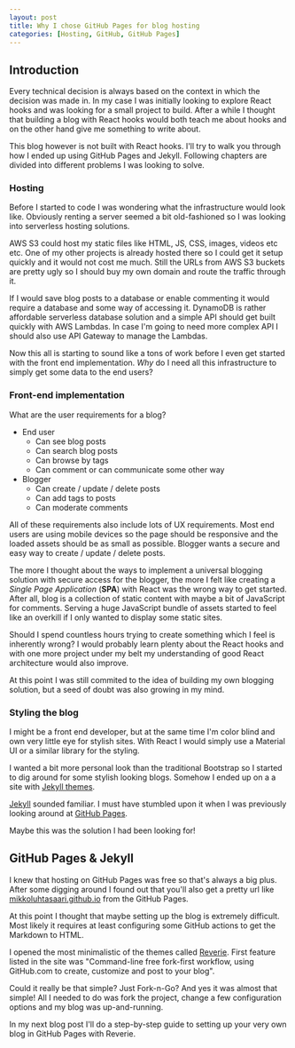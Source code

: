 ```yaml
---
layout: post
title: Why I chose GitHub Pages for blog hosting
categories: [Hosting, GitHub, GitHub Pages]
---
```


## Introduction

Every technical decision is always based on the context in which the decision was made in.
In my case I was initially looking to explore React hooks and was looking for a small project to build.
After a while I thought that building a blog with React hooks would both teach me about hooks and
on the other hand give me something to write about.

This blog however is not built with React hooks. I'll try to walk you through how I ended up using GitHub Pages and Jekyll.
Following chapters are divided into different problems I was looking to solve.

### Hosting

Before I started to code I was wondering what the infrastructure would look like.
Obviously renting a server seemed a bit old-fashioned so I was looking into serverless hosting solutions.

AWS S3 could host my static files like HTML, JS, CSS, images, videos etc etc.
One of my other projects is already hosted there so I could get it setup quickly and it would not cost me much.
Still the URLs from AWS S3 buckets are pretty ugly so I should buy my own domain and route the traffic through it.

If I would save blog posts to a database or enable commenting it would require a database and some way of accessing it.
DynamoDB is rather affordable serverless database solution and a simple API should get built quickly with AWS Lambdas.
In case I'm going to need more complex API I should also use API Gateway to manage the Lambdas.

Now this all is starting to sound like a tons of work before I even get started with the front end implementation.
*Why* do I need all this infrastructure to simply get some data to the end users?

### Front-end implementation

What are the user requirements for a blog?

- End user
  - Can see blog posts
  - Can search blog posts
  - Can browse by tags
  - Can comment or can communicate some other way
- Blogger
  - Can create / update / delete posts
  - Can add tags to posts
  - Can moderate comments

All of these requirements also include lots of UX requirements.
Most end users are using mobile devices so the page should be responsive and the loaded assets should be as small as possible.
Blogger wants a secure and easy way to create / update / delete posts.

The more I thought about the ways to implement a universal blogging solution with secure access for the blogger,
the more I felt like creating a *Single Page Application* (**SPA**) with React was the wrong way to get started.
After all, blog is a collection of static content with maybe a bit of JavaScript for comments.
Serving a huge JavaScript bundle of assets started to feel like an overkill if I only wanted to display some static sites.

Should I spend countless hours trying to create something which I feel is inherently wrong?
I would probably learn plenty about the React hooks and with one more project under my belt my
understanding of good React architecture would also improve.

At this point I was still commited to the idea of building my own blogging solution,
but a seed of doubt was also growing in my mind.

### Styling the blog

I might be a front end developer, but at the same time I'm color blind and own very little eye for stylish sites.
With React I would simply use a Material UI or a similar library for the styling.

I wanted a bit more personal look than the traditional Bootstrap so I started to
dig around for some stylish looking blogs.
Somehow I ended up on a a site with [Jekyll themes](https://jekyllthemes.io/).

[Jekyll](https://jekyllrb.com/) sounded familiar.
I must have stumbled upon it when I was previously looking around at
[GitHub Pages](https://pages.github.com/).

Maybe this was the solution I had been looking for!

## GitHub Pages & Jekyll

I knew that hosting on GitHub Pages was free so that's always a big plus.
After some digging around I found out that you'll also get a pretty url like
[mikkoluhtasaari.github.io](https://mikkoluhtasaari.github.io/) from the GitHub Pages.

At this point I thought that maybe setting up the blog is extremely difficult.
Most likely it requires at least configuring some GitHub actions to get the Markdown to HTML.

I opened the most minimalistic of the themes called [Reverie](https://jekyllthemes.io/theme/reverie).
First feature listed in the site was
"Command-line free fork-first workflow, using GitHub.com to create, customize and post to your blog".

Could it really be that simple?
Just Fork-n-Go?
And yes it was almost that simple!
All I needed to do was fork the project, change a few configuration options and
my blog was up-and-running.

In my next blog post I'll do a step-by-step guide to setting up your very own
blog in GitHub Pages with Reverie.
